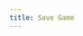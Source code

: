 ```yaml
---
title: Save Game
---
```

<!-- verwijzing naar p5.js -->
<script src="https://cdn.jsdelivr.net/npm/p5@1.2.0/lib/p5.js"></script>
<script src="lib/p5.play.js"></script>

<!-- lib bestanden -->
<script src="/assets/javascript/lib/GameCanvas.js"></script>
<script src="/assets/javascript/lib/GameObject.js"></script>
<script src="/assets/javascript/lib/Game.js"></script>

<!-- game objecten -->
<script src="/assets/javascript/gameobjects/Player.js"></script>
<script src="/assets/javascript/gameobjects/Tile.js"></script>
<script src="/assets/javascript/gameobjects/TileFloor.js"></script>
<script src="/assets/javascript/gameobjects/Water.js"></script> 

<!-- game class -->
<script src="assets/javascript/SaveGame.js"></script>

<!-- p5 sketch -->
<script src="/assets/javascript/sketch.js"></script>
